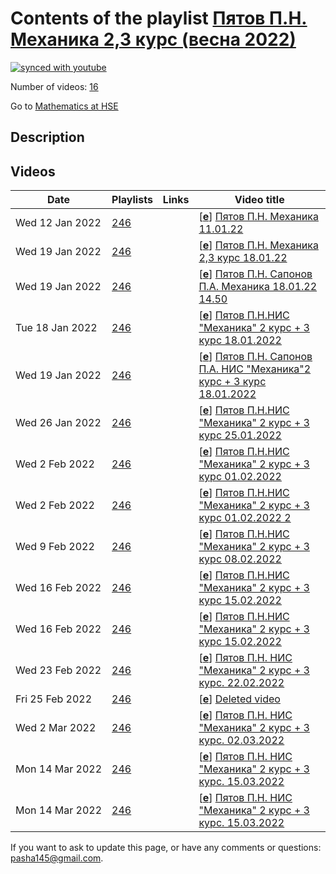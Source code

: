 # Contents of the playlist [Пятов П.Н. Механика 2,3 курс (весна 2022)](https://www.youtube.com/playlist?list=PLq3E5oubNNoBf-V1kHaCfz-283abFNBJq)

[![synced with youtube](https://img.shields.io/github/last-commit/mathphysschool/mathphysschool.github.io/autoupdate1?label=synced%20with%20youtube)](https://github.com/mathphysschool/mathphysschool.github.io/commits/autoupdate1)

Number of videos: [16](#videos)

Go to [Mathematics at HSE](../README.md)

## Description



## Videos

|Date|Playlists|Links|Video title|
|---|---|---|---|
| Wed&nbsp;12&nbsp;Jan&nbsp;2022 | [246](../playlists/246 "Пятов П.Н. Механика 2,3 курс (весна 2022)") |  | [[**e**](https://studio.youtube.com/video/vgQnosmTgNE/edit "Edit")] [Пятов П.Н. Механика 11.01.22](https://www.youtube.com/watch?v=vgQnosmTgNE&list=PLq3E5oubNNoBf-V1kHaCfz-283abFNBJq) |
| Wed&nbsp;19&nbsp;Jan&nbsp;2022 | [246](../playlists/246 "Пятов П.Н. Механика 2,3 курс (весна 2022)") |  | [[**e**](https://studio.youtube.com/video/Ak96EH-pAJU/edit "Edit")] [Пятов П.Н. Механика 2,3 курс 18.01.22](https://www.youtube.com/watch?v=Ak96EH-pAJU&list=PLq3E5oubNNoBf-V1kHaCfz-283abFNBJq) |
| Wed&nbsp;19&nbsp;Jan&nbsp;2022 | [246](../playlists/246 "Пятов П.Н. Механика 2,3 курс (весна 2022)") |  | [[**e**](https://studio.youtube.com/video/aIoaq7zBlJQ/edit "Edit")] [Пятов П.Н. Сапонов П.А. Механика 18.01.22 14.50](https://www.youtube.com/watch?v=aIoaq7zBlJQ&list=PLq3E5oubNNoBf-V1kHaCfz-283abFNBJq) |
| Tue&nbsp;18&nbsp;Jan&nbsp;2022 | [246](../playlists/246 "Пятов П.Н. Механика 2,3 курс (весна 2022)") |  | [[**e**](https://studio.youtube.com/video/7mvvcGvM374/edit "Edit")] [Пятов П.Н.НИС &#34;Механика&#34; 2 курс + 3 курс 18.01.2022](https://www.youtube.com/watch?v=7mvvcGvM374&list=PLq3E5oubNNoBf-V1kHaCfz-283abFNBJq) |
| Wed&nbsp;19&nbsp;Jan&nbsp;2022 | [246](../playlists/246 "Пятов П.Н. Механика 2,3 курс (весна 2022)") |  | [[**e**](https://studio.youtube.com/video/xAonP0sDaoE/edit "Edit")] [Пятов П.Н. Сапонов П.А. НИС &#34;Механика&#34;2 курс + 3 курс 18.01.2022](https://www.youtube.com/watch?v=xAonP0sDaoE&list=PLq3E5oubNNoBf-V1kHaCfz-283abFNBJq) |
| Wed&nbsp;26&nbsp;Jan&nbsp;2022 | [246](../playlists/246 "Пятов П.Н. Механика 2,3 курс (весна 2022)") |  | [[**e**](https://studio.youtube.com/video/oGnq0lJZScg/edit "Edit")] [Пятов П.Н.НИС &#34;Механика&#34; 2 курс + 3 курс 25.01.2022](https://www.youtube.com/watch?v=oGnq0lJZScg&list=PLq3E5oubNNoBf-V1kHaCfz-283abFNBJq) |
| Wed&nbsp;2&nbsp;Feb&nbsp;2022 | [246](../playlists/246 "Пятов П.Н. Механика 2,3 курс (весна 2022)") |  | [[**e**](https://studio.youtube.com/video/C_u15unCXMU/edit "Edit")] [Пятов П.Н.НИС &#34;Механика&#34; 2 курс + 3 курс 01.02.2022](https://www.youtube.com/watch?v=C_u15unCXMU&list=PLq3E5oubNNoBf-V1kHaCfz-283abFNBJq) |
| Wed&nbsp;2&nbsp;Feb&nbsp;2022 | [246](../playlists/246 "Пятов П.Н. Механика 2,3 курс (весна 2022)") |  | [[**e**](https://studio.youtube.com/video/ximzo8_lWnc/edit "Edit")] [Пятов П.Н.НИС &#34;Механика&#34; 2 курс + 3 курс 01.02.2022 2](https://www.youtube.com/watch?v=ximzo8_lWnc&list=PLq3E5oubNNoBf-V1kHaCfz-283abFNBJq) |
| Wed&nbsp;9&nbsp;Feb&nbsp;2022 | [246](../playlists/246 "Пятов П.Н. Механика 2,3 курс (весна 2022)") |  | [[**e**](https://studio.youtube.com/video/FTSdvGCNbko/edit "Edit")] [Пятов П.Н.НИС &#34;Механика&#34; 2 курс + 3 курс 08.02.2022](https://www.youtube.com/watch?v=FTSdvGCNbko&list=PLq3E5oubNNoBf-V1kHaCfz-283abFNBJq) |
| Wed&nbsp;16&nbsp;Feb&nbsp;2022 | [246](../playlists/246 "Пятов П.Н. Механика 2,3 курс (весна 2022)") |  | [[**e**](https://studio.youtube.com/video/MeHTgJaGRhM/edit "Edit")] [Пятов П.Н.НИС &#34;Механика&#34; 2 курс + 3 курс 15.02.2022](https://www.youtube.com/watch?v=MeHTgJaGRhM&list=PLq3E5oubNNoBf-V1kHaCfz-283abFNBJq) |
| Wed&nbsp;16&nbsp;Feb&nbsp;2022 | [246](../playlists/246 "Пятов П.Н. Механика 2,3 курс (весна 2022)") |  | [[**e**](https://studio.youtube.com/video/t3HQFdM5z28/edit "Edit")] [Пятов П.Н.НИС &#34;Механика&#34; 2 курс + 3 курс 15.02.2022](https://www.youtube.com/watch?v=t3HQFdM5z28&list=PLq3E5oubNNoBf-V1kHaCfz-283abFNBJq) |
| Wed&nbsp;23&nbsp;Feb&nbsp;2022 | [246](../playlists/246 "Пятов П.Н. Механика 2,3 курс (весна 2022)") |  | [[**e**](https://studio.youtube.com/video/rp6zfOFi34A/edit "Edit")] [Пятов П.Н. НИС &#34;Механика&#34; 2 курс + 3 курс. 22.02.2022](https://www.youtube.com/watch?v=rp6zfOFi34A&list=PLq3E5oubNNoBf-V1kHaCfz-283abFNBJq) |
| Fri&nbsp;25&nbsp;Feb&nbsp;2022 | [246](../playlists/246 "Пятов П.Н. Механика 2,3 курс (весна 2022)") |  | [[**e**](https://studio.youtube.com/video/OKpuZ--xP0Q/edit "Edit")] [Deleted video](https://www.youtube.com/watch?v=OKpuZ--xP0Q&list=PLq3E5oubNNoBf-V1kHaCfz-283abFNBJq "This video is unavailable.") |
| Wed&nbsp;2&nbsp;Mar&nbsp;2022 | [246](../playlists/246 "Пятов П.Н. Механика 2,3 курс (весна 2022)") |  | [[**e**](https://studio.youtube.com/video/L-gZfKiGcOI/edit "Edit")] [Пятов П.Н. НИС &#34;Механика&#34; 2 курс + 3 курс. 02.03.2022](https://www.youtube.com/watch?v=L-gZfKiGcOI&list=PLq3E5oubNNoBf-V1kHaCfz-283abFNBJq) |
| Mon&nbsp;14&nbsp;Mar&nbsp;2022 | [246](../playlists/246 "Пятов П.Н. Механика 2,3 курс (весна 2022)") |  | [[**e**](https://studio.youtube.com/video/N01WIz-clfk/edit "Edit")] [Пятов П.Н. НИС &#34;Механика&#34; 2 курс + 3 курс. 15.03.2022](https://www.youtube.com/watch?v=N01WIz-clfk&list=PLq3E5oubNNoBf-V1kHaCfz-283abFNBJq) |
| Mon&nbsp;14&nbsp;Mar&nbsp;2022 | [246](../playlists/246 "Пятов П.Н. Механика 2,3 курс (весна 2022)") |  | [[**e**](https://studio.youtube.com/video/2dSjI_nb3EI/edit "Edit")] [Пятов П.Н. НИС &#34;Механика&#34; 2 курс + 3 курс. 15.03.2022](https://www.youtube.com/watch?v=2dSjI_nb3EI&list=PLq3E5oubNNoBf-V1kHaCfz-283abFNBJq) |


 If you want to ask to update this page, or have any comments or questions: <pasha145@gmail.com>.